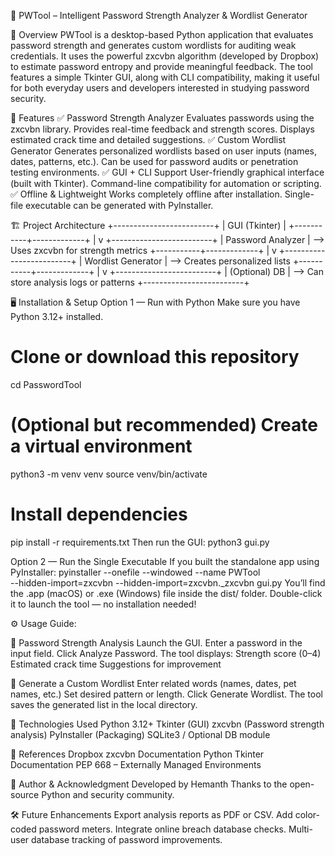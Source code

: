  🔐 PWTool – Intelligent Password Strength Analyzer & Wordlist Generator


🧩 Overview
PWTool is a desktop-based Python application that evaluates password strength and generates custom wordlists for auditing weak credentials.
It uses the powerful zxcvbn algorithm (developed by Dropbox) to estimate password entropy and provide meaningful feedback.
The tool features a simple Tkinter GUI, along with CLI compatibility, making it useful for both everyday users and developers interested in studying password security.


🚀 Features
✅ Password Strength Analyzer
Evaluates passwords using the zxcvbn library.
Provides real-time feedback and strength scores.
Displays estimated crack time and detailed suggestions.
✅ Custom Wordlist Generator
Generates personalized wordlists based on user inputs (names, dates, patterns, etc.).
Can be used for password audits or penetration testing environments.
✅ GUI + CLI Support
User-friendly graphical interface (built with Tkinter).
Command-line compatibility for automation or scripting.
✅ Offline & Lightweight
Works completely offline after installation.
Single-file executable can be generated with PyInstaller.



🏗️ Project Architecture
+-------------------------+
|        GUI (Tkinter)    |
+-----------+-------------+
            |
            v
+-------------------------+
|   Password Analyzer     | --> Uses zxcvbn for strength metrics
+-----------+-------------+
            |
            v
+-------------------------+
|   Wordlist Generator    | --> Creates personalized lists
+-----------+-------------+
            |
            v
+-------------------------+
|     (Optional) DB       | --> Can store analysis logs or patterns
+-------------------------+

🖥️ Installation & Setup
Option 1 — Run with Python
Make sure you have Python 3.12+ installed.

# Clone or download this repository
cd PasswordTool

# (Optional but recommended) Create a virtual environment
python3 -m venv venv
source venv/bin/activate

# Install dependencies
pip install -r requirements.txt
Then run the GUI:
python3 gui.py

Option 2 — Run the Single Executable
If you built the standalone app using PyInstaller:
pyinstaller --onefile --windowed --name PWTool \
  --hidden-import=zxcvbn --hidden-import=zxcvbn._zxcvbn gui.py
You’ll find the .app (macOS) or .exe (Windows) file inside the dist/ folder.
Double-click it to launch the tool — no installation needed!


⚙️ Usage Guide:

🔹 Password Strength Analysis
Launch the GUI.
Enter a password in the input field.
Click Analyze Password.
The tool displays:
Strength score (0–4)
Estimated crack time
Suggestions for improvement

🔹 Generate a Custom Wordlist
Enter related words (names, dates, pet names, etc.)
Set desired pattern or length.
Click Generate Wordlist.
The tool saves the generated list in the local directory.


🧠 Technologies Used
Python 3.12+
Tkinter (GUI)
zxcvbn (Password strength analysis)
PyInstaller (Packaging)
SQLite3 / Optional DB module


🧾 References
Dropbox zxcvbn Documentation
Python Tkinter Documentation
PEP 668 – Externally Managed Environments


💬 Author & Acknowledgment
Developed by Hemanth
Thanks to the open-source Python and security community.


🛠️ Future Enhancements
Export analysis reports as PDF or CSV.
Add color-coded password meters.
Integrate online breach database checks.
Multi-user database tracking of password improvements.
